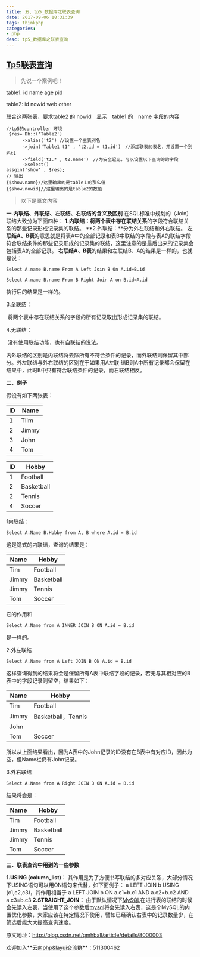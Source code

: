 ```yaml
---
title: 五、tp5_数据库之联表查询
date: 2017-09-06 18:31:39
tags: thinkphp
categories:
- php
desc: tp5_数据库之联表查询
---
```


## [Tp5联表查询](http://blog.csdn.net/qmhball/article/details/8000003)

> 先说一个案例吧！

table1:  id   name   age   pid

table2: id  nowid  web  other 

联合这两张表，要求table2 的 nowid　显示　table1 的　name 字段的内容

```
//tp5的controller 环境
 $res= Db::('Table2')
      ->alias('t2') //设置一个主表别名
      ->join('Table1 t1' , 't2.id = t1.id')　//添加联表的表名，并设置一个别名t1
      ->field('t1.* , t2.name')　//为安全起见，可以设置以下查询的的字段
      ->select()
assgin('show' , $res);
// 输出　
{$show.name}//这里输出的是table１的那么值
{$show.nowid}//这里输出的是table2的数值
```

> 以下是原文内容<!--more-->

**一.内联结、外联结、左联结、右联结的含义及区别**
在SQL标准中规划的（Join）联结大致分为下面四种：
**1.内联结：**将两个表中**存在联结关系**的字段符合联结关系的那些记录形成记录集的联结。
**2.外联结：**分为外左联结和外右联结。
**左联结A、B表**的意思就是将表A中的全部记录和表B中联结的字段与表A的联结字段符合联结条件的那些记录形成的记录集的联结，这里注意的是最后出来的记录集会包括表A的全部记录。
**右联结A、B表**的结果和左联结B、A的结果是一样的，也就是说：

```
Select A.name B.name From A Left Join B On A.id=B.id   
```

```
Select A.name B.name From B Right Join A on B.id=A.id  
```

执行后的结果是一样的。

3.全联结：

​	将两个表中存在联结关系的字段的所有记录取出形成记录集的联结。

4.无联结：

​	没有使用联结功能，也有自联结的说法。

内外联结的区别是内联结将去除所有不符合条件的记录，而外联结则保留其中部分。外左联结与外右联结的区别在于如果用A左联 结B则A中所有记录都会保留在结果中，此时B中只有符合联结条件的记录，而右联结相反。

**二．例子**

假设有如下两张表：

| ID   | Name  |
| ---- | ----- |
| 1    | Tiim  |
| 2    | Jimmy |
| 3    | John  |
| 4    | Tom   |

| ID   | Hobby      |
| ---- | ---------- |
| 1    | Football   |
| 2    | Basketball |
| 2    | Tennis     |
| 4    | Soccer     |

1内联结：

```
Select A.Name B.Hobby from A, B where A.id = B.id  
```

这是隐式的内联结，查询的结果是： 

| Name  | Hobby      |
| ----- | ---------- |
| Tim   | Football   |
| Jimmy | Basketball |
| Jimmy | Tennis     |
| Tom   | Soccer     |

它的作用和 

```
Select A.Name from A INNER JOIN B ON A.id = B.id  
```

是一样的。

2.外左联结

```
Select A.Name from A Left JOIN B ON A.id = B.id  
```

这样查询得到的结果将会是保留所有A表中联结字段的记录，若无与其相对应的B表中的字段记录则留空，结果如下：

| Name  | Hobby             |
| ----- | ----------------- |
| Tim   | Football          |
| Jimmy | Basketball，Tennis |
| John  |                   |
| Tom   | Soccer            |

所以从上面结果看出，因为A表中的John记录的ID没有在B表中有对应ID，因此为空，但Name栏仍有John记录。

3.外右联结

```
Select A.Name from A Right JOIN B ON A.id = B.id  
```

结果将会是：

| Name  | Hobby      |
| ----- | ---------- |
| Tim   | Football   |
| Jimmy | Basketball |
| Jimmy | Tennis     |
| Tom   | Soccer     |

**三．联表查询中用到的一些参数**

**1.USING (column_list)：**
其作用是为了方便书写联结的多对应关系，大部分情况下USING语句可以用ON语句来代替，如下面例子：
a LEFT JOIN b USING (c1,c2,c3)，其作用相当于
a LEFT JOIN b ON a.c1=b.c1 AND a.c2=b.c2 AND a.c3=b.c3
**2.STRAIGHT_JOIN：**
由于默认情况下[MySQL](http://lib.csdn.net/base/mysql)在进行表的联结的时候会先读入左表，当使用了这个参数后[mysql](http://lib.csdn.net/base/mysql)将会先读入右表，这是个MySQL的内置优化参数，大家应该在特定情况下使用，譬如已经确认右表中的记录数量少，在筛选后能大大提高查询速度。

原文地址：http://blog.csdn.net/qmhball/article/details/8000003

欢迎加入**[云南php&layui交流群](https://jq.qq.com/?_wv=1027&k=5FT8Mh5)**：511300462
